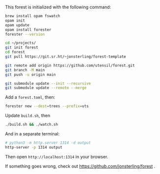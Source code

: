 This forest is initialized with the following command:

```bash
brew install opam fswatch
opam init
opam update
opam install forester
forester --version

cd ~/projects/
git init forest
cd forest
git pull https://git.sr.ht/~jonsterling/forest-template

git remote add origin https://github.com/utensil/forest.git
git branch -M main
git push -u origin main

git submodule update --init --recursive
git submodule update --remote --merge 
```

Add a `forest.toml`, then:

```bash
forester new --dest=trees --prefix=uts
```
Update `build.sh`, then

```bash
./build.sh && ./watch.sh
```

And in a separate terminal:

```bash
# python3 -m http.server 1314 -d output
http-server -p 1314 output
```

Then open `http://localhost:1314` in your browser.

If something goes wrong, check out https://github.com/jonsterling/forest .
